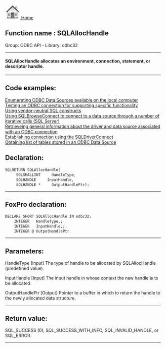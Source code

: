 [<img src="../../images/home.png"> Home ](https://github.com/VFPX/Win32API)  

## Function name : SQLAllocHandle
Group: ODBC API - Library: odbc32    
***  


#### SQLAllocHandle allocates an environment, connection, statement, or descriptor handle.
***  


## Code examples:
[Enumerating ODBC Data Sources available on the local computer](../../samples/sample_284.md)  
[Testing an ODBC connection for supporting specific functionality](../../samples/sample_286.md)  
[Using vendor-neutral SQL constructs](../../samples/sample_287.md)  
[Using SQLBrowseConnect to connect to a data source through a number of iterative calls (SQL Server)](../../samples/sample_288.md)  
[Retrieveing general information about the driver and data source associated with an ODBC connection](../../samples/sample_289.md)  
[Establishing connection using the SQLDriverConnect](../../samples/sample_290.md)  
[Obtaining list of tables stored in an ODBC Data Source](../../samples/sample_409.md)  

## Declaration:
```foxpro  
SQLRETURN SQLAllocHandle(
     SQLSMALLINT     HandleType,
     SQLHANDLE     InputHandle,
     SQLHANDLE *     OutputHandlePtr);  
```  
***  


## FoxPro declaration:
```foxpro  
DECLARE SHORT SQLAllocHandle IN odbc32;
	INTEGER   HandleType,;
	INTEGER   InputHandle,;
	INTEGER @ OutputHandlePtr  
```  
***  


## Parameters:
HandleType 
[Input]
The type of handle to be allocated by SQLAllocHandle (predefined value).

InputHandle 
[Input]
The input handle in whose context the new handle is to be allocated.

OutputHandlePtr 
[Output]
Pointer to a buffer in which to return the handle to the newly allocated data structure. 
  
***  


## Return value:
SQL_SUCCESS (0), SQL_SUCCESS_WITH_INFO, SQL_INVALID_HANDLE, or SQL_ERROR.  
***  

